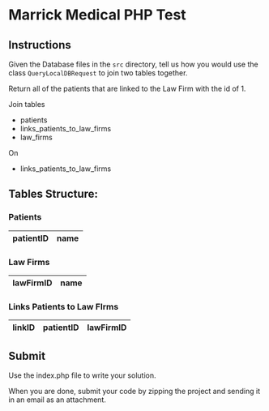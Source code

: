 # Marrick Medical PHP Test
## Instructions
Given the Database files in the `src` directory, tell us how you would use the class `QueryLocalDBRequest` to
join two tables together.

Return all of the patients that are linked to the Law Firm with the id of 1.

Join tables 
- patients
- links_patients_to_law_firms
- law_firms

On
- links_patients_to_law_firms

## Tables Structure:
### Patients
patientID | name
---|-----

### Law Firms
lawFirmID | name
---|-----

### Links Patients to Law FIrms
linkID | patientID | lawFirmID
---|-----|----

## Submit

Use the index.php file to write your solution.

When you are done, submit your code by zipping the project and sending it in an email as an attachment.
